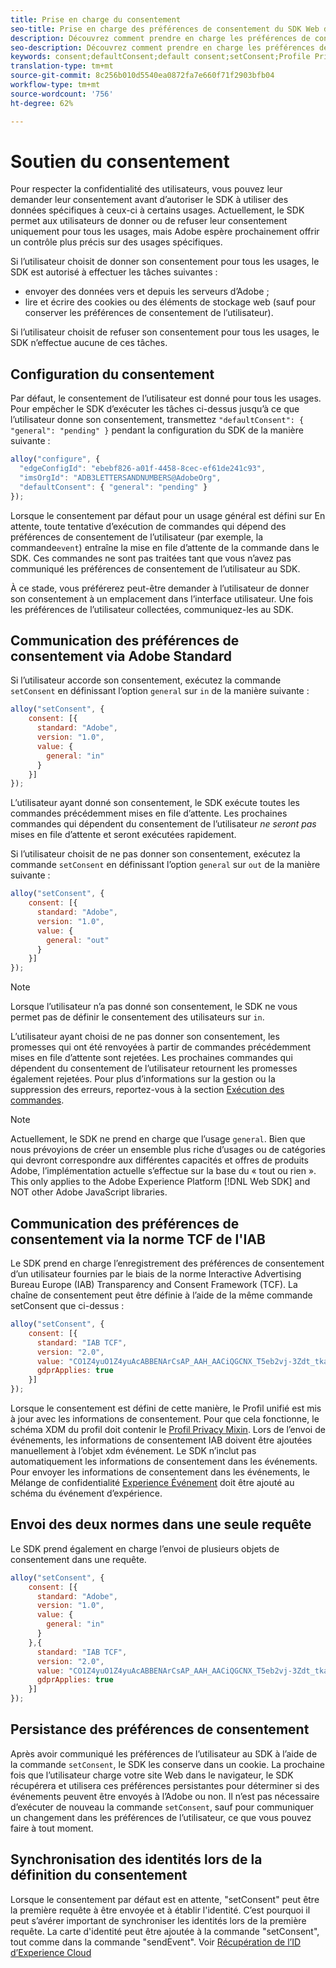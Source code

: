 ```yaml
---
title: Prise en charge du consentement
seo-title: Prise en charge des préférences de consentement du SDK Web d’Adobe Experience Platform
description: Découvrez comment prendre en charge les préférences de consentement avec le SDK Web d’Experience Platform
seo-description: Découvrez comment prendre en charge les préférences de consentement avec le SDK Web d’Experience Platform
keywords: consent;defaultConsent;default consent;setConsent;Profile Privacy Mixin;Experience Event Privacy Mixin;Privacy Mixin;
translation-type: tm+mt
source-git-commit: 8c256b010d5540ea0872fa7e660f71f2903bfb04
workflow-type: tm+mt
source-wordcount: '756'
ht-degree: 62%

---
```



# Soutien du consentement

Pour respecter la confidentialité des utilisateurs, vous pouvez leur demander leur consentement avant d’autoriser le SDK à utiliser des données spécifiques à ceux-ci à certains usages. Actuellement, le SDK permet aux utilisateurs de donner ou de refuser leur consentement uniquement pour tous les usages, mais Adobe espère prochainement offrir un contrôle plus précis sur des usages spécifiques.

Si l’utilisateur choisit de donner son consentement pour tous les usages, le SDK est autorisé à effectuer les tâches suivantes :

* envoyer des données vers et depuis les serveurs d’Adobe ;
* lire et écrire des cookies ou des éléments de stockage web (sauf pour conserver les préférences de consentement de l’utilisateur).

Si l’utilisateur choisit de refuser son consentement pour tous les usages, le SDK n’effectue aucune de ces tâches.

## Configuration du consentement

Par défaut, le consentement de l’utilisateur est donné pour tous les usages. Pour empêcher le SDK d’exécuter les tâches ci-dessus jusqu’à ce que l’utilisateur donne son consentement, transmettez `"defaultConsent": { "general": "pending" }` pendant la configuration du SDK de la manière suivante :

```javascript
alloy("configure", {
  "edgeConfigId": "ebebf826-a01f-4458-8cec-ef61de241c93",
  "imsOrgId": "ADB3LETTERSANDNUMBERS@AdobeOrg",
  "defaultConsent": { "general": "pending" }
});
```

Lorsque le consentement par défaut pour un usage général est défini sur En attente, toute tentative d’exécution de commandes qui dépend des préférences de consentement de l’utilisateur (par exemple, la commande`event`) entraîne la mise en file d’attente de la commande dans le SDK. Ces commandes ne sont pas traitées tant que vous n’avez pas communiqué les préférences de consentement de l’utilisateur au SDK.

À ce stade, vous préférerez peut-être demander à l’utilisateur de donner son consentement à un emplacement dans l’interface utilisateur. Une fois les préférences de l’utilisateur collectées, communiquez-les au SDK.

## Communication des préférences de consentement via Adobe Standard

Si l’utilisateur accorde son consentement, exécutez la commande `setConsent` en définissant l’option `general` sur `in` de la manière suivante :

```javascript
alloy("setConsent", {
    consent: [{
      standard: "Adobe",
      version: "1.0",
      value: {
        general: "in"
      }
    }]
});
```

L’utilisateur ayant donné son consentement, le SDK exécute toutes les commandes précédemment mises en file d’attente. Les prochaines commandes qui dépendent du consentement de l’utilisateur _ne seront pas_ mises en file d’attente et seront exécutées rapidement.

Si l’utilisateur choisit de ne pas donner son consentement, exécutez la commande `setConsent` en définissant l’option `general` sur `out` de la manière suivante :

```javascript
alloy("setConsent", {
    consent: [{
      standard: "Adobe",
      version: "1.0",
      value: {
        general: "out"
      }
    }]
});
```

>[!NOTE]
>
>Lorsque l’utilisateur n’a pas donné son consentement, le SDK ne vous permet pas de définir le consentement des utilisateurs sur `in`.

L’utilisateur ayant choisi de ne pas donner son consentement, les promesses qui ont été renvoyées à partir de commandes précédemment mises en file d’attente sont rejetées. Les prochaines commandes qui dépendent du consentement de l’utilisateur retournent les promesses également rejetées. Pour plus d’informations sur la gestion ou la suppression des erreurs, reportez-vous à la section [Exécution des commandes](executing-commands.md).

>[!NOTE]
>
>Actuellement, le SDK ne prend en charge que l’usage `general`. Bien que nous prévoyions de créer un ensemble plus riche d’usages ou de catégories qui devront correspondre aux différentes capacités et offres de produits Adobe, l’implémentation actuelle s’effectue sur la base du « tout ou rien ».  This only applies to the Adobe Experience Platform [!DNL Web SDK] and NOT other Adobe JavaScript libraries.

## Communication des préférences de consentement via la norme TCF de l&#39;IAB

Le SDK prend en charge l’enregistrement des préférences de consentement d’un utilisateur fournies par le biais de la norme Interactive Advertising Bureau Europe (IAB) Transparency and Consent Framework (TCF). La chaîne de consentement peut être définie à l’aide de la même commande setConsent que ci-dessus :

```javascript
alloy("setConsent", {
    consent: [{
      standard: "IAB TCF",
      version: "2.0",
      value: "CO1Z4yuO1Z4yuAcABBENArCsAP_AAH_AACiQGCNX_T5eb2vj-3Zdt_tkaYwf55y3o-wzhhaIse8NwIeH7BoGP2MwvBX4JiQCGBAkkiKBAQdtHGhcCQABgIhRiTKMYk2MjzNKJLJAilsbe0NYCD9mnsHT3ZCY70--u__7P3fAwQgkwVLwCRIWwgJJs0ohTABCOICpBwCUEIQEClhoACAnYFAR6gAAAIDAACAAAAEEEBAIABAAAkIgAAAEBAKACIBAACAEaAhAARIEAsAJEgCAAVA0JACKIIQBCDgwCjlACAoAAAAA.YAAAAAAAAAAA",
      gdprApplies: true
    }]
});
```

Lorsque le consentement est défini de cette manière, le Profil unifié est mis à jour avec les informations de consentement. Pour que cela fonctionne, le schéma XDM du profil doit contenir le [Profil Privacy Mixin](https://github.com/adobe/xdm/blob/master/docs/reference/context/profile-privacy.schema.md). Lors de l’envoi de événements, les informations de consentement IAB doivent être ajoutées manuellement à l’objet xdm événement. Le SDK n’inclut pas automatiquement les informations de consentement dans les événements. Pour envoyer les informations de consentement dans les événements, le Mélange de confidentialité [Experience Événement](https://github.com/adobe/xdm/blob/master/docs/reference/context/experienceevent-privacy.schema.md) doit être ajouté au schéma du événement d’expérience.

## Envoi des deux normes dans une seule requête

Le SDK prend également en charge l’envoi de plusieurs objets de consentement dans une requête.

```javascript
alloy("setConsent", {
    consent: [{
      standard: "Adobe",
      version: "1.0",
      value: {
        general: "in"
      }
    },{
      standard: "IAB TCF",
      version: "2.0",
      value: "CO1Z4yuO1Z4yuAcABBENArCsAP_AAH_AACiQGCNX_T5eb2vj-3Zdt_tkaYwf55y3o-wzhhaIse8NwIeH7BoGP2MwvBX4JiQCGBAkkiKBAQdtHGhcCQABgIhRiTKMYk2MjzNKJLJAilsbe0NYCD9mnsHT3ZCY70--u__7P3fAwQgkwVLwCRIWwgJJs0ohTABCOICpBwCUEIQEClhoACAnYFAR6gAAAIDAACAAAAEEEBAIABAAAkIgAAAEBAKACIBAACAEaAhAARIEAsAJEgCAAVA0JACKIIQBCDgwCjlACAoAAAAA.YAAAAAAAAAAA",
      gdprApplies: true
    }]
});
```

## Persistance des préférences de consentement

Après avoir communiqué les préférences de l’utilisateur au SDK à l’aide de la commande `setConsent`, le SDK les conserve dans un cookie. La prochaine fois que l’utilisateur charge votre site Web dans le navigateur, le SDK récupérera et utilisera ces préférences persistantes pour déterminer si des événements peuvent être envoyés à l’Adobe ou non. Il n’est pas nécessaire d’exécuter de nouveau la commande `setConsent`, sauf pour communiquer un changement dans les préférences de l’utilisateur, ce que vous pouvez faire à tout moment.

## Synchronisation des identités lors de la définition du consentement

Lorsque le consentement par défaut est en attente, &quot;setConsent&quot; peut être la première requête à être envoyée et à établir l&#39;identité. C’est pourquoi il peut s’avérer important de synchroniser les identités lors de la première requête. La carte d&#39;identité peut être ajoutée à la commande &quot;setConsent&quot;, tout comme dans la commande &quot;sendEvent&quot;. Voir [Récupération de l’ID d’Experience Cloud](./identity.md)


